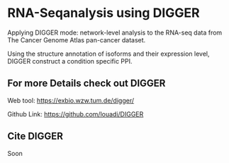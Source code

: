 # RNA-Seqanalysis using DIGGER

Applying DIGGER mode: network-level analysis to the RNA-seq data from The Cancer Genome Atlas pan-cancer dataset.

Using the structure annotation of isoforms and their expression level, DIGGER construct a condition specific PPI.


## For more Details check out DIGGER 
Web tool: https://exbio.wzw.tum.de/digger/

Github Link: https://github.com/louadi/DIGGER


## Cite DIGGER

Soon
